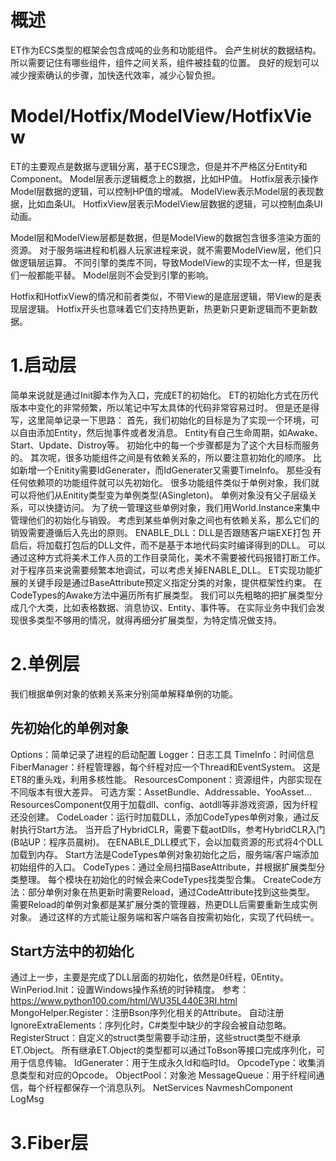 # 概述
ET作为ECS类型的框架会包含成吨的业务和功能组件。
    会产生树状的数据结构。
所以需要记住有哪些组件，组件之间关系，组件被挂载的位置。
良好的规划可以减少搜索确认的步骤，加快迭代效率，减少心智负担。

# Model/Hotfix/ModelView/HotfixView
ET的主要观点是数据与逻辑分离，基于ECS理念，但是并不严格区分Entity和Component。
Model层表示逻辑概念上的数据，比如HP值。
Hotfix层表示操作Model层数据的逻辑，可以控制HP值的增减。
ModelView表示Model层的表现数据，比如血条UI。
HotfixView层表示ModelView层数据的逻辑，可以控制血条UI动画。

Model层和ModelView层都是数据，但是ModelView的数据包含很多渲染方面的资源。
对于服务端进程和机器人玩家进程来说，就不需要ModelView层，他们只做逻辑层运算。
不同引擎的类库不同，导致ModelView的实现不太一样，但是我们一般都能平替。
    Model层则不会受到引擎的影响。

Hotfix和HotfixView的情况和前者类似，不带View的是底层逻辑，带View的是表现层逻辑。
Hotfix开头也意味着它们支持热更新，热更新只更新逻辑而不更新数据。

# 1.启动层
简单来说就是通过Init脚本作为入口，完成ET的初始化。
ET的初始化方式在历代版本中变化的非常频繁，所以笔记中写太具体的代码非常容易过时。
但是还是得写，这里简单记录一下思路：
首先，我们初始化的目标是为了实现一个环境，可以自由添加Entity，然后抛事件或者发消息。
    Entity有自己生命周期，如Awake、Start、Update、Distroy等。
    初始化中的每一个步骤都是为了这个大目标而服务的。
其次呢，很多功能组件之间是有依赖关系的，所以要注意初始化的顺序。
    比如新增一个Enitity需要IdGenerater，而IdGenerater又需要TimeInfo。
    那些没有任何依赖项的功能组件就可以先初始化。
很多功能组件类似于单例对象，我们就可以将他们从Enitity类型变为单例类型(ASingleton)。
    单例对象没有父子层级关系，可以快捷访问。
    为了统一管理这些单例对象，我们用World.Instance来集中管理他们的初始化与销毁。
    考虑到某些单例对象之间也有依赖关系，那么它们的销毁需要遵循后入先出的原则。
ENABLE_DLL：DLL是否跟随客户端EXE打包
    开启后，将加载打包后的DLL文件，而不是基于本地代码实时编译得到的DLL。
    可以通过这种方式将美术工作人员的工作目录简化，美术不需要被代码报错打断工作。
    对于程序员来说需要频繁本地调试，可以考虑关掉ENABLE_DLL。
ET实现功能扩展的关键手段是通过BaseAttribute预定义指定分类的对象，提供框架性约束。
    在CodeTypes的Awake方法中遍历所有扩展类型。
    我们可以先粗略的把扩展类型分成几个大类，比如表格数据、消息协议、Entity、事件等。
    在实际业务中我们会发现很多类型不够用的情况，就得再细分扩展类型，为特定情况做支持。

# 2.单例层
我们根据单例对象的依赖关系来分别简单解释单例的功能。

## 先初始化的单例对象
Options：简单记录了进程的启动配置
Logger：日志工具
TimeInfo：时间信息
FiberManager：纤程管理器，每个纤程对应一个Thread和EventSystem。
    这是ET8的重头戏，利用多核性能。
ResourcesComponent：资源组件，内部实现在不同版本有很大差异。
    可选方案：AssetBundle、Addressable、YooAsset...
    ResourcesComponent仅用于加载dll、config、aotdll等非游戏资源，因为纤程还没创建。
CodeLoader：运行时加载DLL，添加CodeTypes单例对象，通过反射执行Start方法。
    当开启了HybridCLR，需要下载aotDlls，参考HybridCLR入门(B站UP：程序员晨树)。
    在ENABLE_DLL模式下，会以加载资源的形式将4个DLL加载到内存。
    Start方法是CodeTypes单例对象初始化之后，服务端/客户端添加初始组件的入口。
CodeTypes：通过全局扫描BaseAttribute，并根据扩展类型分类整理。
    每个模块在初始化的时候会来CodeTypes找类型合集。
    CreateCode方法：部分单例对象在热更新时需要Reload，通过CodeAttribute找到这些类型。
        需要Reload的单例对象都是某扩展分类的管理器，热更DLL后需要重新生成实例对象。
        通过这样的方式能让服务端和客户端各自按需初始化，实现了代码统一。

## Start方法中的初始化
通过上一步，主要是完成了DLL层面的初始化，依然是0纤程，0Entity。
WinPeriod.Init：设置Windows操作系统的时钟精度。
    参考：https://www.python100.com/html/WU35L440E3RI.html
MongoHelper.Register：注册Bson序列化相关的Attribute。
    自动注册IgnoreExtraElements：序列化时，C#类型中缺少的字段会被自动忽略。
    RegisterStruct：自定义的struct类型需要手动注册，这些struct类型不继承ET.Object。
    所有继承ET.Object的类型都可以通过ToBson等接口完成序列化，可用于信息传输。
IdGenerater：用于生成永久Id和临时Id。
OpcodeType：收集消息类型和对应的Opcode。
ObjectPool：对象池
MessageQueue：用于纤程间通信，每个纤程都保存一个消息队列。
NetServices
NavmeshComponent
LogMsg

# 3.Fiber层
